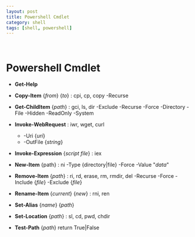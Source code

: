 ```yaml
---
layout: post
title: Powershell Cmdlet
category: shell
tags: [shell, powershell]
---
```


&nbsp;

# Powershell Cmdlet

- **Get-Help**

- **Copy-Item** {*from*} {*to*} : cpi, cp, copy
  -Recurse

- **Get-ChildItem** {*path*} : gci, ls, dir
  -Exclude
  -Recurse
  -Force
  -Directory
  -File
  -Hidden
  -ReadOnly
  -System

- **Invoke-WebRequest** : iwr, wget, curl
  - -Uri {*uri*}
  - -OutFile {*string*}

- **Invoke-Expression** {*script file*} : iex

- **New-Item** {path} : ni
  -Type {directory|file}
  -Force
  -Value "*data*"

- **Remove-Item** {*path*} : ri, rd, erase, rm, rmdir, del
  -Recurse
  -Force
  -Include {*file*}
  -Exclude {*file*}

- **Rename-Item** {*current*} {*new*} : rni, ren

- **Set-Alias** {*name*} {*path*}

- **Set-Location** {*path*} : sl, cd, pwd, chdir

- **Test-Path** {*path*}
  return True|False


